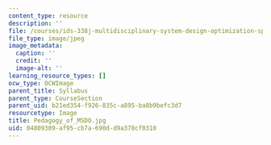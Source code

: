 ```yaml
---
content_type: resource
description: ''
file: /courses/ids-338j-multidisciplinary-system-design-optimization-spring-2010/04809309af95cb7a690dd9a378cf0310_Pedagogy_of_MSDO.jpg
file_type: image/jpeg
image_metadata:
  caption: ''
  credit: ''
  image-alt: ''
learning_resource_types: []
ocw_type: OCWImage
parent_title: Syllabus
parent_type: CourseSection
parent_uid: b21ed354-f926-835c-a895-ba8b9befc3d7
resourcetype: Image
title: Pedagogy_of_MSDO.jpg
uid: 04809309-af95-cb7a-690d-d9a378cf0310
---
```

